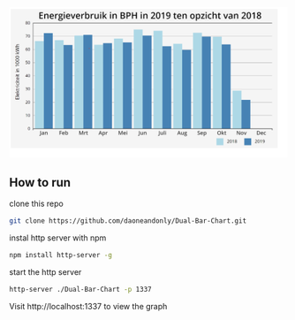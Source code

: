 ![Data chart](./img/screenshot.png)


## How to run

clone this repo

```bash
git clone https://github.com/daoneandonly/Dual-Bar-Chart.git
```

instal http server with npm

```bash
npm install http-server -g
```
start the http server
```sh
http-server ./Dual-Bar-Chart -p 1337
```

Visit http://localhost:1337 to view the graph
